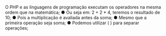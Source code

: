 O PHP e as linguagens de programação executam os operadores na mesma ordem que na matemática; ● Ou seja em: 2 + 2 * 4, teremos o resultado de 10; ● Pois a multiplicação é avaliada antes da soma; ● Mesmo que a primeira operação seja soma; ● Podemos utilizar ( ) para separar operações;
